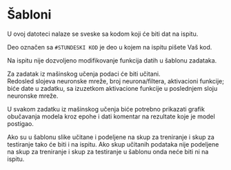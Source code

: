 # Šabloni
U ovoj datoteci nalaze se sveske sa kodom koji će biti dat na ispitu.

Deo označen sa `#STUNDESKI KOD` je deo u kojem na ispitu pišete Vaš kod.

Na ispitu nije dozvoljeno modifikovanje funkcija datih u šablonu zadataka.

Za zadatak iz mašinskog učenja podaci će biti učitani.  
Redosled slojeva neuronske mreže, broj neurona/filtera, aktivacioni funkcije; biće date u zadatku, sa izuzetkom aktivacione funkcije u poslednjem sloju neuronske mreže.

U svakom zadatku iz mašinskog učenja biće potrebno prikazati grafik obučavanja modela kroz epohe i dati komentar na rezultate koje je model postigao.

Ako su u šablonu slike učitane i podeljene na skup za treniranje i skup za testiranje tako će biti i na ispitu. 
Ako skup učitanih podataka nije podeljene na skup za treniranje i skup za testiranje u šablonu onda neće biti ni na ispitu.